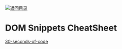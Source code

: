 [![返回目录](https://parg.co/UCb)](https://parg.co/UCH)

# DOM Snippets CheatSheet

[30-seconds-of-code](https://github.com/Chalarangelo/30-seconds-of-code)
